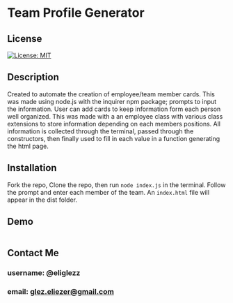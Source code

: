 # Team Profile Generator
## License
[![License: MIT](https://img.shields.io/badge/License-MIT-yellow.svg)](https://opensource.org/licenses/MIT)<br>

## Description
Created to automate the creation of employee/team member cards. This was made using node.js with the inquirer npm package; prompts to input the information. User can add cards to keep information form each person well organized. This was made with a an employee class with various class extensions to store information depending on each members positions. All information is collected through the terminal, passed through the constructors, then finally used to fill in each value in a function generating the html page.<br>
## Installation
Fork the repo, Clone the repo, then run `node index.js` in the terminal. Follow the prompt and enter each member of the team. An `index.html` file will appear in the dist folder.<br>
## Demo
![]()
## Contact Me <br>
### username: @eliglezz<br>
### email: glez.eliezer@gmail.com<br>